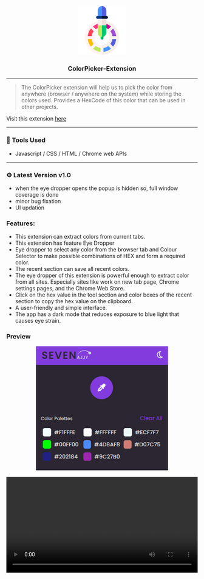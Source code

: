  <p align="center">
  <img src="./icons/icon128.png"/>
  <h3 align="center">ColorPicker-Extension</h3>
</p>

----
> The ColorPicker extension will help us to pick the color from anywhere (browser / anywhere on the system) while storing the colors used. Provides a HexCode of this color that can be used in other projects.

Visit this extension  <a href="https://sevenajjy.github.io/ColorPicker-Extension/">here</a>
</br>


----

### :wrench: Tools Used
- Javascript / CSS / HTML / Chrome web APIs

-----

### ⚙️ Latest Version v1.0
- when the eye dropper opens the popup is hidden so, full window coverage is done
- minor bug fixation
- UI updation

### Features:<br>
- This extension can extract colors from current tabs.
- This extension has feature Eye Dropper 
- Eye dropper to select any color from the browser tab and Colour Selector to make possible combinations of HEX and form a required color.
- The recent section can save all recent colors.
- The eye dropper of this extension is powerful enough to extract color from all sites. Especially sites like work on new tab page,
Chrome settings pages, and the Chrome Web Store.
- Click on the hex value in the tool section and color boxes of the recent section to copy the hex value on the clipboard.
- A user-friendly and simple interface.
-  The app has a dark mode that reduces exposure to blue light that causes eye strain.

### Preview
 <p align="center">
  <img src="/icons/colorPicker_ext.PNG"/>
</p>
 <p align="center">
    <video id="video1" width="100%">
        <source src="./icons/readme.mp4" type="video/mp4">
        <source src="./icons/readme.ogg" type="video/ogg">
  </video>
</p>

